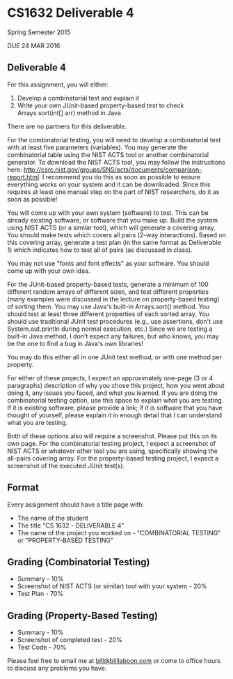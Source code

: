 # CS1632 Deliverable 4
Spring Semester 2015

DUE 24 MAR 2016

## Deliverable 4

For this assignment, you will either:
1. Develop a combinatorial test and explain it
2. Write your own JUnit-based property-based test to check Arrays.sort(int[] arr) method in Java

There are no partners for this deliverable.

For the combinatorial testing, you will need to develop a combinatorial test with at least five parameters (variables).  You may generate the combinatorial table using the NIST ACTS tool or another combinatorial generator.  To download the NIST ACTS tool, you may follow the instructions here: http://csrc.nist.gov/groups/SNS/acts/documents/comparison-report.html.  I recommend you do this as soon as possible to ensure everything works on your system and it can be downloaded.  Since this requires at least one manual step on the part of NIST researchers, do it as soon as possible!

You will come up with your own system (software) to test.  This can be already existing software, or software that you make up.  Build the system using NIST ACTS (or a similar tool), which will generate a covering array.  You should make tests which covers all pairs (2-way interactions).  Based on this covering array, generate a test plan (in the same format as Deliverable 1) which indicates how to test all of pairs (as discussed in class).

You may not use "fonts and font effects" as your software.  You should come up with your own idea.

For the JUnit-based property-based tests, generate a minimum of 100 different random arrays of different sizes, and test different properties (many examples were discussed in the lecture on property-based testing) of sorting them.  You may use Java's built-in Arrays.sort() method.  You should test at least three different properties of each sorted array.  You should use traditional JUnit test procedures (e.g., use assertions, don't use System.out.println during normal execution, etc.)  Since we are testing a built-in Java method, I don't expect any failures, but who knows, you may be the one to find a bug in Java's own libraries!

You may do this either all in one JUnit test method, or with one method per property.

For either of these projects, I expect an approximately one-page (3 or 4 paragraphs) description of why you chose this project, how you went about doing it, any issues you faced, and what you learned.  If you are doing the combinatorial testing option, use this space to explain what you are testing.  If it is existing software, please provide a link; if it is software that you have thought of yourself, please explain it in enough detail that I can understand what you are testing.

Both of these options also will require a screenshot.  Please put this on its own page.  For the combinatorial testing project, I expect a screenshot of NIST ACTS or whatever other tool you are using, specifically showing the all-pairs covering array.  For the property-based testing project, I expect a screenshot of the executed JUnit test(s).

## Format
Every assignment should have a title page with:
* The name of the student
* The title "CS 1632 - DELIVERABLE 4"
* The name of the project you worked on - "COMBINATORIAL TESTING" or "PROPERTY-BASED TESTING"

## Grading (Combinatorial Testing)
* Summary - 10%
* Screenshot of NIST ACTS (or similar) tool with your system - 20%
* Test Plan - 70%

## Grading (Property-Based Testing)
* Summary - 10%
* Screenshot of completed test - 20%
* Test Code - 70%

Please feel free to email me at bill@billlaboon.com or come to office hours to discuss any problems you have. 
 
